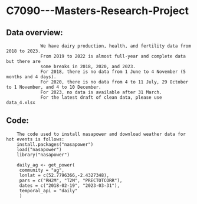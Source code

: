 # C7090---Masters-Research-Project

## Data overview: 
                 We have dairy production, health, and fertility data from 2018 to 2023. 
                 From 2019 to 2022 is almost full-year and complete data but there are 
                 some breaks in 2018, 2020, and 2023. 
                 For 2018, there is no data from 1 June to 4 November (5 months and 4 days). 
                 For 2020, there is no data from 4 to 11 July, 29 October to 1 November, and 4 to 10 December.
                 For 2023, no data is available after 31 March. 
                 For the latest draft of clean data, please use data_4.xlsx

## Code:
        The code used to install nasapower and download weather data for hot events is follows:
        install.packages("nasapower")
        load("nasapower")
        library("nasapower")

        daily_ag <- get_power(
         community = "ag",
         lonlat = c(52.7796366,-2.4327348),
         pars = c("RH2M", "T2M", "PRECTOTCORR"),
         dates = c("2018-02-19", "2023-03-31"),
         temporal_api = "daily"
         )
